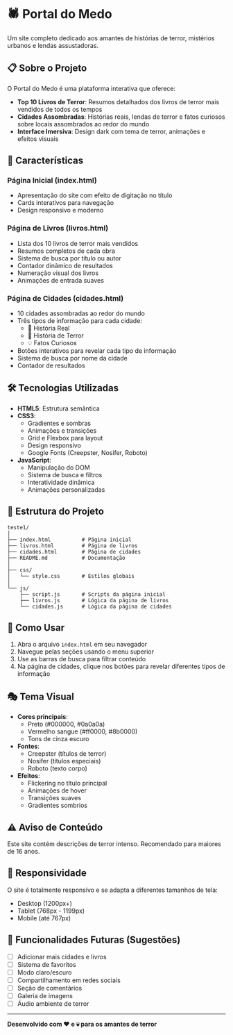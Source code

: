 # 🕷️ Portal do Medo

Um site completo dedicado aos amantes de histórias de terror, mistérios urbanos e lendas assustadoras.

## 📋 Sobre o Projeto

O Portal do Medo é uma plataforma interativa que oferece:

- **Top 10 Livros de Terror**: Resumos detalhados dos livros de terror mais vendidos de todos os tempos
- **Cidades Assombradas**: Histórias reais, lendas de terror e fatos curiosos sobre locais assombrados ao redor do mundo
- **Interface Imersiva**: Design dark com tema de terror, animações e efeitos visuais

## 🎨 Características

### Página Inicial (index.html)
- Apresentação do site com efeito de digitação no título
- Cards interativos para navegação
- Design responsivo e moderno

### Página de Livros (livros.html)
- Lista dos 10 livros de terror mais vendidos
- Resumos completos de cada obra
- Sistema de busca por título ou autor
- Contador dinâmico de resultados
- Numeração visual dos livros
- Animações de entrada suaves

### Página de Cidades (cidades.html)
- 10 cidades assombradas ao redor do mundo
- Três tipos de informação para cada cidade:
  - 📖 História Real
  - 👻 História de Terror
  - 💡 Fatos Curiosos
- Botões interativos para revelar cada tipo de informação
- Sistema de busca por nome da cidade
- Contador de resultados

## 🛠️ Tecnologias Utilizadas

- **HTML5**: Estrutura semântica
- **CSS3**: 
  - Gradientes e sombras
  - Animações e transições
  - Grid e Flexbox para layout
  - Design responsivo
  - Google Fonts (Creepster, Nosifer, Roboto)
- **JavaScript**: 
  - Manipulação do DOM
  - Sistema de busca e filtros
  - Interatividade dinâmica
  - Animações personalizadas

## 📁 Estrutura do Projeto

```
teste1/
│
├── index.html          # Página inicial
├── livros.html         # Página de livros
├── cidades.html        # Página de cidades
├── README.md           # Documentação
│
├── css/
│   └── style.css       # Estilos globais
│
└── js/
    ├── script.js       # Scripts da página inicial
    ├── livros.js       # Lógica da página de livros
    └── cidades.js      # Lógica da página de cidades
```

## 🚀 Como Usar

1. Abra o arquivo `index.html` em seu navegador
2. Navegue pelas seções usando o menu superior
3. Use as barras de busca para filtrar conteúdo
4. Na página de cidades, clique nos botões para revelar diferentes tipos de informação

## 🎭 Tema Visual

- **Cores principais**: 
  - Preto (#000000, #0a0a0a)
  - Vermelho sangue (#ff0000, #8b0000)
  - Tons de cinza escuro
- **Fontes**: 
  - Creepster (títulos de terror)
  - Nosifer (títulos especiais)
  - Roboto (texto corpo)
- **Efeitos**: 
  - Flickering no título principal
  - Animações de hover
  - Transições suaves
  - Gradientes sombrios

## ⚠️ Aviso de Conteúdo

Este site contém descrições de terror intenso. Recomendado para maiores de 16 anos.

## 📱 Responsividade

O site é totalmente responsivo e se adapta a diferentes tamanhos de tela:
- Desktop (1200px+)
- Tablet (768px - 1199px)
- Mobile (até 767px)

## 🔮 Funcionalidades Futuras (Sugestões)

- [ ] Adicionar mais cidades e livros
- [ ] Sistema de favoritos
- [ ] Modo claro/escuro
- [ ] Compartilhamento em redes sociais
- [ ] Seção de comentários
- [ ] Galeria de imagens
- [ ] Áudio ambiente de terror

---

**Desenvolvido com ❤️ e 💀 para os amantes de terror**
